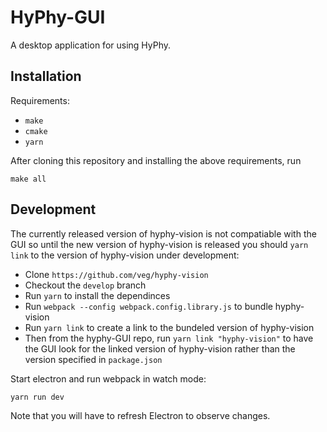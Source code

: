 # HyPhy-GUI

A desktop application for using HyPhy.

## Installation

Requirements:

* `make`
* `cmake`
* `yarn`

After cloning this repository and installing the above requirements, run

```
make all
```

## Development

The currently released version of hyphy-vision is not compatiable with the GUI so until the new version of hyphy-vision is released you should `yarn link` to the version of hyphy-vision under development:
 
 * Clone `https://github.com/veg/hyphy-vision` 
 * Checkout the `develop` branch
 * Run `yarn` to install the dependinces
 * Run `webpack --config webpack.config.library.js` to bundle hyphy-vision
 * Run `yarn link` to create a link to the bundeled version of hyphy-vision
 * Then from the hyphy-GUI repo, run `yarn link "hyphy-vision"` to have the GUI look for the linked version of hyphy-vision rather than the version specified in `package.json`


Start electron and run webpack in watch mode:

```
yarn run dev
```

Note that you will have to refresh Electron to observe changes.
